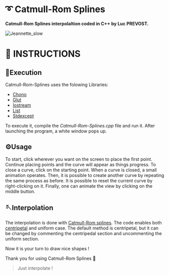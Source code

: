 # ➰ Catmull-Rom Splines

**Catmull-Rom Splines interpolaltion coded in C++ by Luc PREVOST.**

![Jeannette_slow](https://user-images.githubusercontent.com/52052772/211410452-ca849447-f7be-4e48-81e7-95135ae69bb5.gif)

📃 INSTRUCTIONS
============
## 🚀Execution
Catmull-Rom-Splines uses the folowing Libraries:
- [Chono](https://www.cplusplus.com/reference/chrono/)
- [Glut](https://www.opengl.org/resources/libraries/glut/glut_downloads.php)
- [Iostream](https://www.cplusplus.com/reference/iostream/)
- [List](https://www.cplusplus.com/reference/list/list/)
- [Stdexcept](https://www.cplusplus.com/reference/stdexcept/)
 
To execute it, compile the _Catmull-Rom-Splines.cpp_ file and run it. After launching the program, a white window pops up.

## ⚙️Usage
To start, click wherever you want on the screen to place the first point. Continue placing points and the curve will appear as things progress. To close a curve, click on the starting point. When a curve is closed, a small animation operates. Then, it is possible to create another curve by repeating the same process as before. It is possible to reset the current curve by right-clicking on it. Finally, one can animate the view by clicking on the middle button.

## 🪡Interpolation
The interpolation is done with [Catmull-Rom splines](https://en.wikipedia.org/wiki/Cubic_Hermite_spline#Catmull%E2%80%93Rom_spline). The code enables both [centripetal](https://en.wikipedia.org/wiki/Centripetal_Catmull%E2%80%93Rom_spline) and uniform case. The default method is centripetal, but it can be changed by commenting the centripedal section and uncommenting the uniform section.

Now it is your turn to draw nice shapes !

Thank you for using Catmull-Rom Splines 🙂

> Just interpolate !
